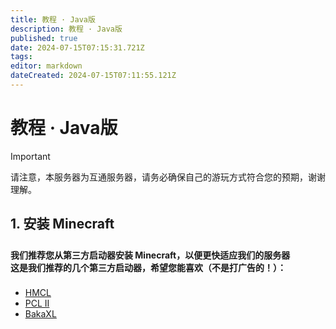 ```yaml
---
title: 教程 · Java版
description: 教程 · Java版
published: true
date: 2024-07-15T07:15:31.721Z
tags: 
editor: markdown
dateCreated: 2024-07-15T07:11:55.121Z
---
```


# 教程 · Java版

> [!IMPORTANT]
> 请注意，本服务器为互通服务器，请务必确保自己的游玩方式符合您的预期，谢谢理解。

## 1. 安装 Minecraft
<div class="tip custom-block" style="padding-top: 8px">
<b>我们推荐您从第三方启动器安装 Minecraft，以便更快适应我们的服务器<br>
这是我们推荐的几个第三方启动器，希望您能喜欢（不是打广告的！）：
</b>
</div>

<div class="tip custom-block" style="padding-top: 8px">

- [HMCL](https://hmcl.huangyuhui.net/)
- [PCL II](https://afdian.net/a/LTCat)
- [BakaXL](https://www.bakaxl.com/)



</div>